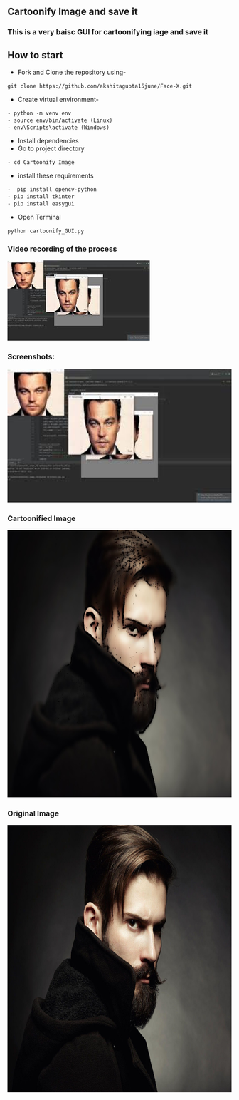 ## Cartoonify Image and save it
### This is a very baisc GUI for cartoonifying iage and save it
## How to start

- Fork and Clone the repository using-
```
git clone https://github.com/akshitagupta15june/Face-X.git
```
- Create virtual environment-
```
- python -m venv env
- source env/bin/activate (Linux)
- env\Scripts\activate (Windows)
```
- Install dependencies
- Go to project directory
```
- cd Cartoonify Image
```
- install these requirements

```
-  pip install opencv-python
- pip install tkinter
- pip install easygui
```  
- Open Terminal
```
python cartoonify_GUI.py
```

### Video recording of the process

[![YouTube link](mq2.jpg)](https://youtu.be/VDqEv6_FDt4 "Cartoonify GUI")


### Screenshots: 
<img src="mq2.jpg" height="300px">

### Cartoonified Image 
<img src="cartoonified.jpg" height="600px">

### Original Image

<img src="wp2030093.jpg" height="600px">
